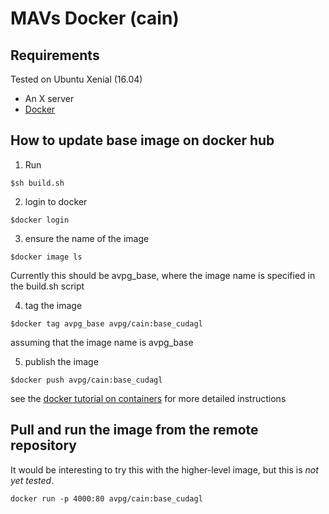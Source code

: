 # MAVs Docker (cain)

## Requirements
Tested on Ubuntu Xenial (16.04)
* An X server
* [Docker](https://www.docker.com/get-docker)

## How to update base image on docker hub
1) Run
```
$sh build.sh
```
2) login to docker
```
$docker login
```
3) ensure the name of the image
```
$docker image ls
```
Currently this should be avpg_base, where the image name is specified in the build.sh script

4) tag the image
```
$docker tag avpg_base avpg/cain:base_cudagl
```
assuming that the image name is avpg_base

5) publish the image
```
$docker push avpg/cain:base_cudagl
```

see the [docker tutorial on containers](https://docs.docker.com/get-started/part2/#build-the-app) for more detailed instructions

## Pull and run the image from the remote repository
It would be interesting to try this with the higher-level image, but this is *not yet tested*.
```
docker run -p 4000:80 avpg/cain:base_cudagl
```
